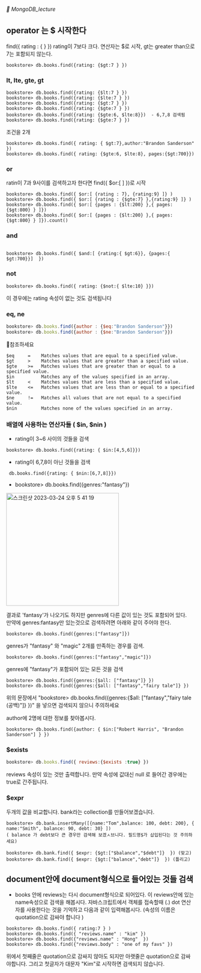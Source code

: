 ###### :cactus:  MongoDB_lecture

## operator 는 $ 시작한다 
find({ rating : {   } }) rating이 7보다 크다. 연산자는 $로 시작, gt는 greater than으로 7는 포함되지 않는다. 
```
bookstore> db.books.find({rating: {$gt:7 } })
``` 
### lt, lte, gte, gt
```  
bookstore> db.books.find({rating: {$lt:7 } })
bookstore> db.books.find({rating: {$lte:7 } })
bookstore> db.books.find({rating: {$gt:7 } })
bookstore> db.books.find({rating: {$gte:7 } })
bookstore> db.books.find({rating: {$gte:6, $lte:8}})  - 6,7,8 검색됨
bookstore> db.books.find({rating: {$gte:7 } })
```   
조건을 2개  
```
bookstore> db.books.find({ rating: { $gt:7},author:"Brandon Sanderson" })
bookstore> db.books.find({ rating: {$gte:6, $lte:8}, pages:{$gt:700}})
```     
### or
ratin이 7과 9사이를 검색하고자 한다면  find({ $or:[ ] })로 시작   
```
bookstore> db.books.find({ $or:[ {rating : 7}, {rating:9} ]} ) 
bookstore> db.books.find({ $or:[ {rating : {$gte:7} },{rating:9} ]} )
bookstore> db.books.find({ $or:[ {pages : {$lt:200} },{ pages:{$gt:800} } ]}) 
bookstore> db.books.find({ $or:[ {pages : {$lt:200} },{ pages:{$gt:800} } ]}).count()
```

### and
```

bookstore> db.books.find({ $and:[ {rating:{ $gt:6}}, {pages:{ $gt:700}}]  })
``` 

### not 
```
bookstore> db.books.find({ rating: {$not:{ $lte:10} }})
```    
이 경우에는 rating 속성이 없는 것도 검색됩니다 


### eq, ne
``` js   
bookstore> db.books.find({author : {$eq:"Brandon Sanderson"}})
bookstore> db.books.find({author : {$ne:"Brandon Sanderson"}})
```



📝참조하세요 
``` 
$eq     =    Matches values that are equal to a specified value.
$gt     >    Matches values that are greater than a specified value.
$gte    >=   Matches values that are greater than or equal to a specified value.
$in          Matches any of the values specified in an array.
$lt     <    Matches values that are less than a specified value.
$lte    <=   Matches values that are less than or equal to a specified value.
$ne     !=   Matches all values that are not equal to a specified value.
$nin         Matches none of the values specified in an array.
```

### 배열에 사용하는 연산자들 ( $in, $nin )
- rating이 3~6 사이의 것들을 검색
```
bookstore> db.books.find({rating: { $in:[4,5,6]}})
```
- rating이 6,7,8이 아닌 것들을 검색
```
 db.books.find({rating: { $nin:[6,7,8]}})
```  
- bookstore> db.books.find({genres:"fantasy"})   
<img width="300" alt="스크린샷 2023-03-24 오후 5 41 19" src="https://user-images.githubusercontent.com/48478079/227469630-16d7e456-5645-46c8-8d8b-332ad62265e9.png">


  결과로 'fantasy'가 나오기도 하지만 genres에 다른 값이 있는 것도 포함되어 있다.   
  만약에 genres:fantasy만 있는것으로 검색하려면 아래와 같이 주어야 한다.   
``` 
bookstore> db.books.find({genres:["fantasy"]})
```   

genres가 "fantasy" 와 "magic" 2개를 만족하는 경우를 검색.  
```
bookstore> db.books.find({genres:["fantasy","magic"]})
```   
genres에 "fantasy"가 포함되어 있는 모든 것을 검색 
```
bookstore> db.books.find({genres:{$all: ["fantasy"]} })
bookstore> db.books.find({genres:{$all: ["fantasy","fairy tale"]} })
```
위의 문장에서 "bookstore> db.books.find({genres:{$all: ["fantasy","fairy tale (공백)"]} })" 을 넣으면 검색되지 않으니 주의하세요  
 
author에 2명에 대한 정보를 찾아봅시다.  
```
bookstore> db.books.find({author: { $in:["Robert Harris", "Brandon Sanderson"] } })
```
 
### $exists 
```js
bookstore> db.books.find({ reviews:{$exists :true} })
```    
reviews 속성이 있는 것만 출력합니다. 만약 속성에 값대신 null 로 들어간 경우에는 true로 간주됩니다. 
 
### $expr 
두개의 값을 비교합니다.  bank라는 collection를 만들어보겠습니다.
```
bookstore> db.bank.insertMany([{name:"Tom",balance: 100, debt: 200}, { name:"Smith", balance: 90, debt: 30} ])
( balance 가 debt보다 큰 경우만 검색해 보겠ㅅ브니다. 필드명$가 삽입된다는 것 주의하세요)

bookstore> db.bank.find({ $expr: {$gt:["$balance","$debt"]}  }) (맞고)
bookstore> db.bank.find({ $expr: {$gt:["balance","debt"]}  }) (틀리고)
```
 
 
## document안에 document형식으로 들어있는 것들 검색
- books 안에 reviews는 다시 document형식으로 되어있다. 이 reviews안에 있는 name속성으로 검색을 해봅시다. 자바스크립트에서 객체를 접속할때 (.) dot 연산자를 사용한다는 것을 기억하고 다음과 같이 입력해봅시다.  (속성의 이름은 quotation으로 감싸야 합니다 )
```
bookstore> db.books.find({ rating:7 } ) 
bookstore> db.books.find({ "reviews.name" : "kim" })
bookstore> db.books.find({"reviews.name" : "Hong"  })
bookstore> db.books.find({"reviews.body" : "one of my favs" })
```
위에서 첫째줄은 quotation으로 감싸지 않아도 되지만 아랫줄은 quotation으로 감싸야합니다.  그리고 첫글자가 대문자 "Kim"로 시작하면 검색되지 않습니다.  


